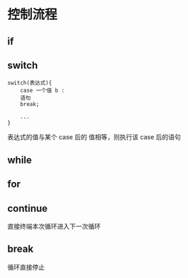 # 控制流程

## if 
## switch

```
switch(表达式){
    case 一个值 b :
    语句
    break;

    ...
}
```

表达式的值与某个 case 后的 值相等，则执行该 case 后的语句

## while
## for 
## continue

直接终端本次循环进入下一次循环

## break

循环直接停止

## 